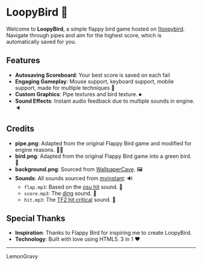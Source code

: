 # LoopyBird 🐤

Welcome to **LoopyBird**, a simple flappy bird game hosted on [[loopybird](https://mangycat.github.io/LoopyBird). Navigate through pipes and aim for the highest score, which is automatically saved for you.

## Features

- **Autosaving Scoreboard**: Your best score is saved on each fail
- **Engaging Gameplay**: Mouse support, keyboard support, mobile support, made for multiple techniques 📱
- **Custom Graphics**: Pipe textures and bird texture. ⏹
- **Sound Effects**: Instant audio feedback due to multiple sounds in engine. 🔈

## Credits

- **pipe.png**: Adapted from the original Flappy Bird game and modified for engine reasons. 👨‍🔧
- **bird.png**: Adapted from the original Flappy Bird game into a green bird. 🦚
- **background.png**: Sourced from [WallpaperCave](https://wallpapercave.com/flappy-bird-wallpapers). 🖼
- **Sounds**: All sounds sourced from [myinstant](https://www.myinstants.com/): 🔊
  - `flap.mp3`: Based on the [osu hit](https://www.myinstants.com/en/instant/osu-hit-sound-29289/) sound. 🎯
  - `score.mp3`: The [ding](https://www.myinstants.com/en/instant/correct-ding-gameshow/) sound. 🎰
  - `hit.mp3`: The [TF2 hit critical](https://www.myinstants.com/en/instant/tf2-critical-hit-33843/) sound. 🍳

## Special Thanks

- **Inspiration**: Thanks to Flappy Bird for inspiring me to create LoopyBird. 
- **Technology**: Built with love using HTML5. 3 in 1 ❤

---

LemonGravy
